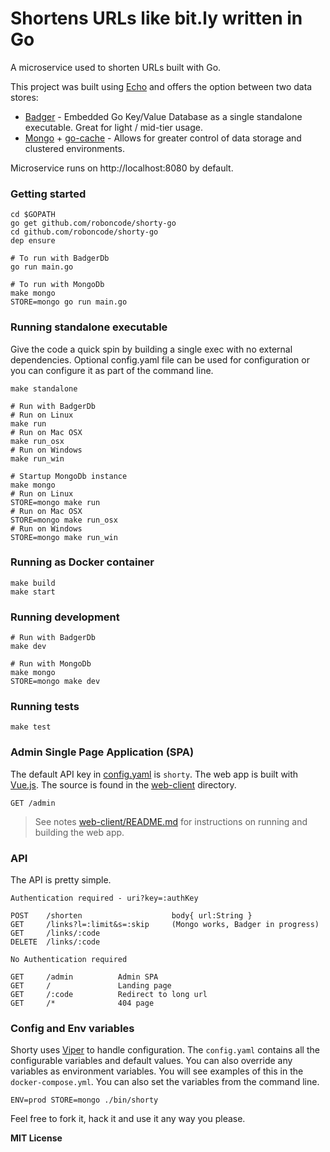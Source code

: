 # Shortens URLs like bit.ly written in Go

A microservice used to shorten URLs built with Go.

This project was built using [Echo](https://echo.labstack.com/) and offers the option between two data stores:

* [Badger](https://github.com/dgraph-io/badger) - Embedded Go Key/Value Database as a single standalone executable. Great for light / mid-tier usage.
* [Mongo](https://github.com/mongodb/mongo-go-driver) + [go-cache](github.com/patrickmn/go-cache) - Allows for greater control of data storage and clustered environments. 

Microservice runs on http://localhost:8080 by default.

### Getting started

```
cd $GOPATH
go get github.com/roboncode/shorty-go
cd github.com/roboncode/shorty-go
dep ensure

# To run with BadgerDb
go run main.go 

# To run with MongoDb
make mongo
STORE=mongo go run main.go
```

### Running standalone executable

Give the code a quick spin by building a single exec with no external dependencies. Optional config.yaml file can be used for configuration or you can configure it as part of the command line.

```
make standalone

# Run with BadgerDb
# Run on Linux
make run
# Run on Mac OSX
make run_osx
# Run on Windows
make run_win

# Startup MongoDb instance
make mongo
# Run on Linux
STORE=mongo make run
# Run on Mac OSX
STORE=mongo make run_osx
# Run on Windows
STORE=mongo make run_win
```

### Running as Docker container

```
make build
make start
```

### Running development

```
# Run with BadgerDb
make dev

# Run with MongoDb
make mongo
STORE=mongo make dev
```

### Running tests

```
make test
```

### Admin Single Page Application (SPA)

The default API key in [config.yaml](config.yaml) is `shorty`. The web app is built with [Vue.js](https://github.com/vuejs/vue). The source is
found in the [web-client](web-client) directory.

```
GET /admin
```

> See notes [web-client/README.md](web-client/README.md) for instructions on running and building the web app.

### API

The API is pretty simple.

```
Authentication required - uri?key=:authKey

POST    /shorten                    body{ url:String }
GET     /links?l=:limit&s=:skip     (Mongo works, Badger in progress)
GET     /links/:code
DELETE  /links/:code

No Authentication required

GET     /admin          Admin SPA
GET     /               Landing page
GET     /:code          Redirect to long url
GET     /*              404 page
```

### Config and Env variables

Shorty uses [Viper](https://github.com/spf13/viper) to handle configuration. The `config.yaml` contains all the 
configurable variables and default values. You can also override any variables as environment variables. You will see examples of this
in the `docker-compose.yml`. You can also set the variables from the command line.

```
ENV=prod STORE=mongo ./bin/shorty
```

Feel free to fork it, hack it and use it any way you please.

**MIT License**
